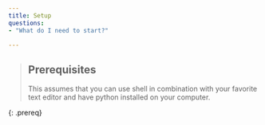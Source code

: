 ```yaml
---
title: Setup
questions:
- "What do I need to start?"

---
```


> ## Prerequisites
>
> This assumes that you can use shell in combination with your favorite text editor and have python installed on your computer.
>
{: .prereq}
